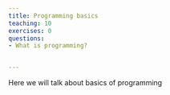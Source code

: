 ```yaml
---
title: Programming basics
teaching: 10
exercises: 0
questions:
- What is programming?


---
```

Here we will talk about basics of programming
